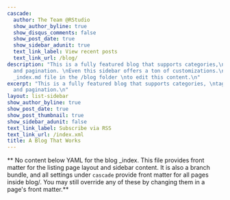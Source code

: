 ```yaml
---
cascade:
  author: The Team @RStudio
  show_author_byline: true
  show_disqus_comments: false
  show_post_date: true
  show_sidebar_adunit: true
  text_link_label: View recent posts
  text_link_url: /blog/
description: "This is a fully featured blog that supports categories,\ntags, series,
  and pagination. \nEven this sidebar offers a ton of customizations.\nCheck out the
  _index.md file in the /blog folder \nto edit this content.\n"
excerpt: "This is a fully featured blog that supports categories, \ntags, series,
  and pagination.\n"
layout: list-sidebar
show_author_byline: true
show_post_date: true
show_post_thumbnail: true
show_sidebar_adunit: false
text_link_label: Subscribe via RSS
text_link_url: /index.xml
title: A Blog That Works
---
```


** No content below YAML for the blog _index. This file provides front matter for the listing page layout and sidebar content. It is also a branch bundle, and all settings under `cascade` provide front matter for all pages inside blog/. You may still override any of these by changing them in a page's front matter.**

